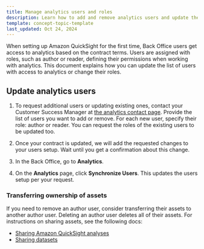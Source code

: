 ```yaml
---
title: Manage analytics users and roles
description: Learn how to add and remove analytics users and update their roles.
template: concept-topic-template
last_updated: Oct 24, 2024
---
```


When setting up Amazon QuickSight for the first time, Back Office users get access to analytics based on the contract terms. Users are assigned with roles, such as author or reader, defining their permissions when working with analytics. This document explains how you can update the list of users with access to analytics or change their roles.

## Update analytics users
1. To request additional users or updating existing ones, contact your Customer Success Manager at [the analytics contact page](https://now.spryker.com/contact-analytics). Provide the list of users you want to add or remove. For each new user, specify their role: author or reader. You can request the roles of the existing users to be updated too.

2. Once your contract is updated, we will add the requested changes to your users setup. Wait until you get a confirmation about this change.

3. In the Back Office, go to **Analytics**.
4. On the **Analytics** page, click **Synchronize Users**.
  This updates the users setup per your request.

### Transferring ownership of assets

If you need to remove an author user, consider transferring their assets to another author user. Deleting an author user deletes all of their assets. For instructions on sharing assets, see the following docs:

* [Sharing Amazon QuickSight analyses](https://docs.aws.amazon.com/quicksight/latest/user/sharing-analyses.html)
* [Sharing datasets](https://docs.aws.amazon.com/quicksight/latest/user/sharing-data-sets.html)
